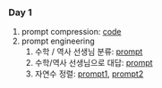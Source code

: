 ### Day 1

1. prompt compression: [code](day_1/gpt3.5turbo_gsm8k_complex.ipynb)
2. prompt engineering
   1. 수학  / 역사 선생님 분류: [prompt](day_1/5-math_teacher.txt)
   2. 수학/역사 선생님으로 대답: [prompt](day_1/6-better_math_teacher.txt)
   3. 자연수 정렬: [prompt1](day_1/8_1-sort_mission.txt), [prompt2](day_1/8_2-sort_mission.txt)

